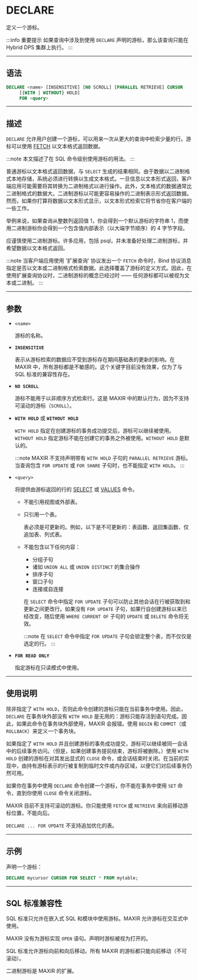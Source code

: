 DECLARE
=====

定义一个游标。

:::info 重要提示
如果查询中涉及到使用 `DECLARE` 声明的游标，那么该查询只能在 Hybrid DPS 集群上执行。
:::

---

语法
--------

```sql
DECLARE <name> [INSENSITIVE] [NO SCROLL] [PARALLEL RETRIEVE] CURSOR 
     [{WITH | WITHOUT} HOLD] 
     FOR <query> 
```


---

描述
----------

`DECLARE` 允许用户创建一个游标，可以用来一次从更大的查询中检索少量的行。游标可以使用 [FETCH](fetch.md) 以文本格式返回数据。

:::note
本文描述了在 SQL 命令级别使用游标的用法。
:::

普通游标以文本格式返回数据，与 `SELECT` 生成的结果相同。由于数据以二进制格式本地存储，系统必须进行转换以生成文本格式。一旦信息以文本形式返回，客户端应用可能需要将其转换为二进制格式以进行操作。此外，文本格式的数据通常比二进制格式的数据大。二进制游标以可能更容易操作的二进制表示形式返回数据。然而，如果你打算将数据以文本形式显示，以文本形式检索它将节省你在客户端的一些工作。

举例来说，如果查询从整数列返回值 1，你会得到一个默认游标的字符串 1，而使用二进制游标你会得到一个包含值内部表示（以大端字节顺序）的 4 字节字段。

应谨慎使用二进制游标。许多应用，包括 psql，并未准备好处理二进制游标，并希望数据以文本格式返回。

:::note
当客户端应用使用 '扩展查询' 协议发出一个 `FETCH` 命令时，Bind 协议消息指定是否以文本或二进制格式检索数据。此选择覆盖了游标的定义方式。因此，在使用扩展查询协议时，二进制游标的概念已经过时 —— 任何游标都可以被视为文本或二进制。
:::


---
参数
----------

- *`<name>`*

    游标的名称。

- **`INSENSITIVE`**

    表示从游标检索的数据应不受到游标存在期间基础表的更新的影响。在 MAXIR 中，所有游标都是不敏感的。这个关键字目前没有效果，仅为了与 SQL 标准的兼容性存在。

- **`NO SCROLL`**

    游标不能用于以非顺序方式检索行。这是 MAXIR 中的默认行为，因为不支持可滚动的游标（`SCROLL`）。

- **`WITH HOLD`** 或 **`WITHOUT HOLD`**
    
    `WITH HOLD` 指定在创建游标的事务成功提交后，游标可以继续被使用。`WITHOUT HOLD` 指定游标不能在创建它的事务之外被使用。`WITHOUT HOLD` 是默认的。

    :::note
    MAXIR 不支持声明带有 `WITH HOLD` 子句的 `PARALLEL RETRIEVE` 游标。当查询包含 `FOR UPDATE` 或 `FOR SHARE` 子句时，也不能指定 `WITH HOLD`。
    :::

- *`<query>`*

    将提供由游标返回的行的 [SELECT](select.md) 或 [VALUES](values.md) 命令。
    
    
    - 不能引用视图或外部表。
    
    - 只引用一个表。 

        表必须是可更新的。例如，以下是不可更新的：表函数、返回集函数、仅追加表、列式表。

    - 不能包含以下任何内容：
    
        - 分组子句
        - 诸如 `UNION ALL` 或 `UNION DISTINCT` 的集合操作
        - 排序子句
        - 窗口子句
        - 连接或自连接 

        在 `SELECT` 命令中指定 `FOR UPDATE` 子句可以防止其他会话在行被获取到和更新之间更改行。如果没有 `FOR UPDATE` 子句，如果行自创建游标以来已经改变，随后使用 `WHERE CURRENT OF` 子句的 `UPDATE` 或 `DELETE` 命令将无效。

        :::note
        在 `SELECT` 命令中指定 `FOR UPDATE` 子句会锁定整个表，而不仅仅是选定的行。
        :::

- **`FOR READ ONLY`**

    指定游标在只读模式中使用。

---

使用说明
--------

除非指定了 `WITH HOLD`，否则此命令创建的游标只能在当前事务中使用。因此，`DECLARE` 在事务块外部没有 `WITH HOLD` 是无用的：游标只能存活到语句完成。因此，如果此命令在事务块外部使用，MAXIR 会报错。使用 `BEGIN` 和 `COMMIT`（或 `ROLLBACK`）来定义一个事务块。


如果指定了 `WITH HOLD` 并且创建游标的事务成功提交，游标可以继续被同一会话中的后续事务访问。（但是，如果创建事务提前结束，游标将被删除。）使用 `WITH HOLD` 创建的游标在对其发出显式的 `CLOSE` 命令，或会话结束时关闭。在当前的实现中，由持有游标表示的行被复制到临时文件或内存区域，以便它们对后续事务仍然可用。


如果你在事务中使用 `DECLARE` 命令创建一个游标，你不能在事务中使用 `SET` 命令，直到你使用 `CLOSE` 命令关闭游标。


MAXIR 目前不支持可滚动的游标。你只能使用 `FETCH` 或 `RETRIEVE` 来向前移动游标位置，不能向后。


`DECLARE ... FOR UPDATE` 不支持追加优化的表。


---
示例
--------

声明一个游标：

```sql
DECLARE mycursor CURSOR FOR SELECT * FROM mytable;
```

---


SQL 标准兼容性
-------------

SQL 标准只允许在嵌入式 SQL 和模块中使用游标。MAXIR 允许游标在交互式中使用。

MAXIR 没有为游标实现 `OPEN` 语句。声明时游标被视为打开的。

SQL 标准允许游标向前和向后移动。所有 MAXIR 的游标都只能向前移动（不可滚动）。

二进制游标是 MAXIR 的扩展。
